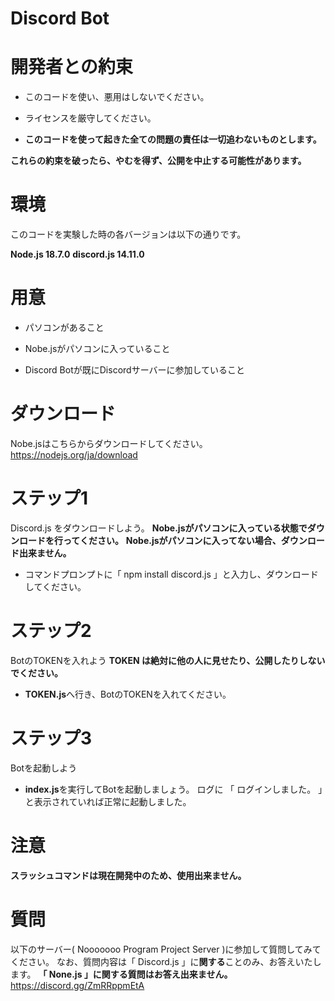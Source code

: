 # Discord Bot

# 開発者との約束

- このコードを使い、悪用はしないでください。

- ライセンスを厳守してください。

- **このコードを使って起きた全ての問題の責任は一切追わないものとします。**

**これらの約束を破ったら、やむを得ず、公開を中止する可能性があります。**

# 環境

このコードを実験した時の各バージョンは以下の通りです。

**Node.js 18.7.0**
**discord.js 14.11.0**

# 用意

- パソコンがあること

- Nobe.jsがパソコンに入っていること

- Discord Botが既にDiscordサーバーに参加していること

# ダウンロード

Nobe.jsはこちらからダウンロードしてください。
https://nodejs.org/ja/download

# ステップ1

Discord.js をダウンロードしよう。
**Nobe.jsがパソコンに入っている状態でダウンロードを行ってください。**
**Nobe.jsがパソコンに入ってない場合、ダウンロード出来ません。**
- コマンドプロンプトに「 npm install discord.js 」と入力し、ダウンロードしてください。

# ステップ2

BotのTOKENを入れよう
**TOKEN は絶対に他の人に見せたり、公開したりしないでください。**
- **TOKEN.js**へ行き、BotのTOKENを入れてください。

# ステップ3

Botを起動しよう
- **index.js**を実行してBotを起動しましょう。
ログに
「 ログインしました。 」と表示されていれば正常に起動しました。

# 注意
**スラッシュコマンドは現在開発中のため、使用出来ません。**

# 質問

以下のサーバー( Nooooooo Program Project Server )に参加して質問してみてください。
なお、質問内容は「 Discord.js 」に**関する**ことのみ、お答えいたします。
**「 None.js 」に関する質問はお答え出来ません。**
https://discord.gg/ZmRRppmEtA